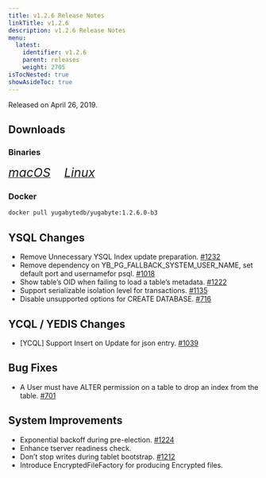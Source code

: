 ```yaml
---
title: v1.2.6 Release Notes
linkTitle: v1.2.6
description: v1.2.6 Release Notes
menu:
  latest:
    identifier: v1.2.6
    parent: releases
    weight: 2705
isTocNested: true
showAsideToc: true
---
```


Released on April 26, 2019.

## Downloads
### Binaries
[<i class="fab fa-apple" style="font-size: 1.75em"> macOS</i>](https://downloads.yugabyte.com/yugabyte-ce-1.2.6.0-darwin.tar.gz)
&nbsp; &nbsp; &nbsp; [<i class="fab fa-linux" style="font-size: 1.75em"> Linux</i>](https://downloads.yugabyte.com/yugabyte-ce-1.2.6.0-linux.tar.gz)
<br />
### Docker
```sh
docker pull yugabytedb/yugabyte:1.2.6.0-b3
```

## YSQL Changes
* Remove Unnecessary YSQL Index update preparation. [#1232](https://github.com/YugaByte/yugabyte-db/issues/1232)
* Remove dependency on YB_PG_FALLBACK_SYSTEM_USER_NAME, set default port and usernamefor psql. [#1018](https://github.com/YugaByte/yugabyte-db/issues/1018)
* Show table’s OID when failing to load a table’s metadata. [#1222](https://github.com/YugaByte/yugabyte-db/issues/1222)
* Support serializable isolation level for transactions. [#1135](https://github.com/YugaByte/yugabyte-db/issues/1135)
* Disable unsupported options for CREATE DATABASE. [#716](https://github.com/YugaByte/yugabyte-db/issues/716)

## YCQL / YEDIS Changes
* [YCQL] Support Insert on Update for json entry. [#1039](https://github.com/YugaByte/yugabyte-db/issues/1039)

## Bug Fixes
* A User must have ALTER permission on a table to drop an index from the table. [#701](https://github.com/YugaByte/yugabyte-db/issues/701)

## System Improvements
* Exponential backoff during pre-election. [#1224](https://github.com/YugaByte/yugabyte-db/issues/1224)
* Enhance tserver readiness check.
* Don’t stop writes during tablet bootstrap. [#1212](https://github.com/YugaByte/yugabyte-db/issues/1212)
* Introduce EncryptedFileFactory for producing Encrypted files.

